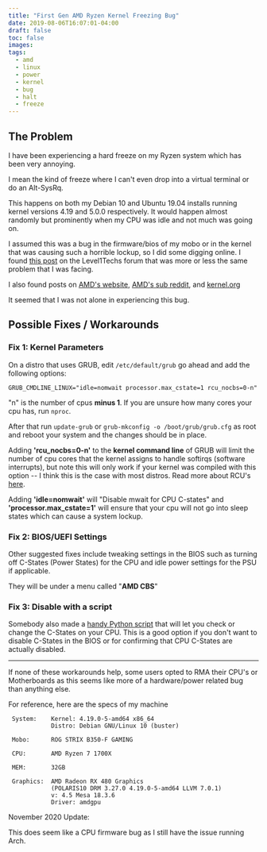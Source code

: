 ```yaml
---
title: "First Gen AMD Ryzen Kernel Freezing Bug"
date: 2019-08-06T16:07:01-04:00
draft: false
toc: false
images:
tags:
  - amd
  - linux
  - power
  - kernel
  - bug
  - halt
  - freeze
---
```


## The Problem

I have been experiencing a hard freeze on my Ryzen system which has been very annoying.

I mean the kind of freeze where I can't even drop into a virtual terminal
or do an Alt-SysRq.

This happens on both my Debian 10 and Ubuntu 19.04 installs running kernel
versions 4.19 and 5.0.0 respectively.
It would happen almost randomly but prominently when my CPU was idle and not
much was going on.

I assumed this was a bug in the firmware/bios of my mobo or in the kernel that
was causing such a horrible lockup, so I did some digging online.
I found [this post](https://forum.level1techs.com/t/random-freezes-on-ryzen-in-linux-even-if-linux-is-in-vm/138913/11)
on the Level1Techs forum that was more or less the same problem that I was facing.

I also found posts on [AMD's website](https://community.amd.com/thread/225795),
[AMD's sub reddit](https://www.reddit.com/r/Amd/comments/7skc45/when_is_amd_finally_going_to_fix_linux_crashing/),
and [kernel.org](https://bugzilla.kernel.org/show_bug.cgi?id=196683)

It seemed that I was not alone in experiencing this bug.

## Possible Fixes / Workarounds

### Fix 1: Kernel Parameters

On a distro that uses GRUB, edit `/etc/default/grub` go ahead and add the
following options:

```shell
GRUB_CMDLINE_LINUX="idle=nomwait processor.max_cstate=1 rcu_nocbs=0-n"
```

"n" is the number of cpus **minus 1**.
If you are unsure how many cores your cpu has, run `nproc`.

After that run `update-grub` or `grub-mkconfig -o /boot/grub/grub.cfg`
as root and reboot your system and the changes should be in place.


Adding **'rcu_nocbs=0-n'** to the **kernel command line** of GRUB will limit
the number of cpu cores that the kernel assigns to handle softirqs (software interrupts),
but note this will only work if your kernel was compiled with this option --
I think this is the case with most distros.
Read more about RCU's [here](https://utcc.utoronto.ca/~cks/space/blog/linux/KernelRcuNocbsMeaning).

Adding **'idle=nomwait'** will "Disable mwait for CPU C-states"
and **'processor.max_cstate=1'** will ensure that your cpu will not go into
sleep states which can cause a system lockup.


### Fix 2: BIOS/UEFI Settings

Other suggested fixes include tweaking settings in the BIOS
such as turning off C-States (Power States) for the CPU
and idle power settings for the PSU if applicable.

They will be under a menu called "**AMD CBS**"

### Fix 3: Disable with a script

Somebody also made a [handy Python script](https://github.com/r4m0n/ZenStates-Linux)
that will let you check or change the C-States on your CPU.
This is a good option if you don't want to disable C-States in the BIOS or for
confirming that CPU C-States are actually disabled.

---

If none of these workarounds help, some users
opted to RMA their CPU's or Motherboards as this seems
like more of a hardware/power related bug than anything
else.

For reference, here are the specs of my machine

```config
 System:    Kernel: 4.19.0-5-amd64 x86_64
            Distro: Debian GNU/Linux 10 (buster)

 Mobo:      ROG STRIX B350-F GAMING

 CPU:       AMD Ryzen 7 1700X

 MEM:       32GB

 Graphics:  AMD Radeon RX 480 Graphics
            (POLARIS10 DRM 3.27.0 4.19.0-5-amd64 LLVM 7.0.1)
            v: 4.5 Mesa 18.3.6
            Driver: amdgpu
```


November 2020 Update:

This does seem like a CPU firmware bug as I still have the issue running
Arch.

